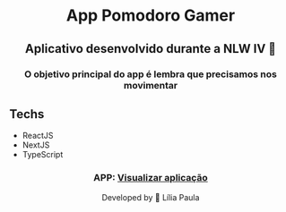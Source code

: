 <h1 align="center"> App Pomodoro Gamer</h1>

<h2 align="center"> Aplicativo desenvolvido durante a NLW IV 💜 </h2>

<h3 align="center">
  O objetivo principal do app é lembra que precisamos nos movimentar
</h3>

## Techs

- ReactJS
- NextJS
- TypeScript

<h3 align="center">
    APP: <a href="https://app-pomodoro-gamer.vercel.app/" target="_blank">Visualizar aplicação <a>
</h3>

<p align="center"> Developed by 🍄 Lília Paula </p>